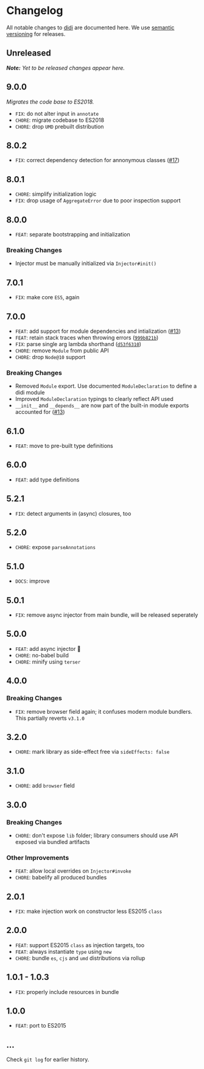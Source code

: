 # Changelog

All notable changes to [didi](https://github.com/nikku/didi) are documented here. We use [semantic versioning](http://semver.org/) for releases.

## Unreleased

___Note:__ Yet to be released changes appear here._

## 9.0.0

_Migrates the code base to ES2018._

* `FIX`: do not alter input in `annotate`
* `CHORE`: migrate codebase to ES2018
* `CHORE`: drop `UMD` prebuilt distribution

## 8.0.2

* `FIX`: correct dependency detection for annonymous classes ([#17](https://github.com/nikku/didi/issues/17))

## 8.0.1

* `CHORE`: simplify initialization logic
* `FIX`: drop usage of `AggregateError` due to poor inspection support

## 8.0.0

* `FEAT`: separate bootstrapping and initialization

### Breaking Changes

* Injector must be manually initialized via `Injector#init()`

## 7.0.1

* `FIX`: make core `ES5`, again

## 7.0.0

* `FEAT`: add support for module dependencies and intialization ([#13](https://github.com/nikku/didi/pull/13))
* `FEAT`: retain stack traces when throwing errors ([`999b821b`](https://github.com/nikku/didi/commit/999b821b2f630a8d74fade566281875ef628a6d3))
* `FIX`: parse single arg lambda shorthand ([`d53f6310`](https://github.com/nikku/didi/commit/d53f631023daa547ae9eb17dbbd5abae08573051))
* `CHORE`: remove `Module` from public API
* `CHORE`: drop `Node@10` support

### Breaking Changes

* Removed `Module` export. Use documented `ModuleDeclaration` to define a didi module
* Improved `ModuleDeclaration` typings to clearly reflect API used
* `__init__` and `__depends__` are now part of the built-in module exports accounted for ([#13](https://github.com/nikku/didi/pull/13))

## 6.1.0

* `FEAT`: move to pre-built type definitions

## 6.0.0

* `FEAT`: add type definitions

## 5.2.1

* `FIX`: detect arguments in (async) closures, too

## 5.2.0

* `CHORE`: expose `parseAnnotations`

## 5.1.0

* `DOCS`: improve

## 5.0.1

* `FIX`: remove async injector from main bundle, will be released seperately

## 5.0.0

* `FEAT`: add async injector :tada:
* `CHORE`: no-babel build
* `CHORE`: minify using `terser`

## 4.0.0

### Breaking Changes

* `FIX`: remove browser field again; it confuses modern module bundlers. This partially reverts `v3.1.0`

## 3.2.0

* `CHORE`: mark library as side-effect free via `sideEffects: false`

## 3.1.0

* `CHORE`: add `browser` field

## 3.0.0

### Breaking Changes

* `CHORE`: don't expose `lib` folder; library consumers should use API exposed via bundled artifacts

### Other Improvements

* `FEAT`: allow local overrides on `Injector#invoke`
* `CHORE`: babelify all produced bundles

## 2.0.1

* `FIX`: make injection work on constructor less ES2015 `class`

## 2.0.0

* `FEAT`: support ES2015 `class` as injection targets, too
* `FEAT`: always instantiate `type` using `new`
* `CHORE`: bundle `es`, `cjs` and `umd` distributions via rollup

## 1.0.1 - 1.0.3

* `FIX`: properly include resources in bundle

## 1.0.0

* `FEAT`: port to ES2015

## ...

Check `git log` for earlier history.
